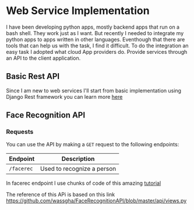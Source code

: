 # Web Service Implementation
I have been developing python apps, mostly backend apps that run on a bash shell. They work just as I want. 
But recently I needed to integrate my python apps to apps written in other languages. Eventhough that there are tools that can help us with the task, I find it difficult. 
To do the integration an easy task I adopted what cloud App providers do. Provide services through an API to the client application.

## Basic Rest API
Since I am new to web services I'll start from basic implementation using Django Rest framework
you can learn more [here](http://www.django-rest-framework.org/)


## Face Recognition API

### Requests
You can use the API by making a `GET` request to the following endpoints:

| Endpoint     | Description    |
| ------------- |:-------------:|
| `/facerec`   | Used to recognize a person |

In facerec endpoint I use chunks of code of this amazing [tutorial](https://github.com/informramiz/opencv-face-recognition-python)


The reference of this APi is based on this link <https://github.com/wassgha/FaceRecognitionAPI/blob/master/api/views.py>
